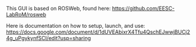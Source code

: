 This GUI is based on ROSWeb, found here:
https://github.com/EESC-LabRoM/rosweb

Here is documentation on how to setup, launch, and use:
https://docs.google.com/document/d/1dUVEAbixrX4Tfu4QschEJwwjBUCj24g_uPgykynfSCI/edit?usp=sharing
